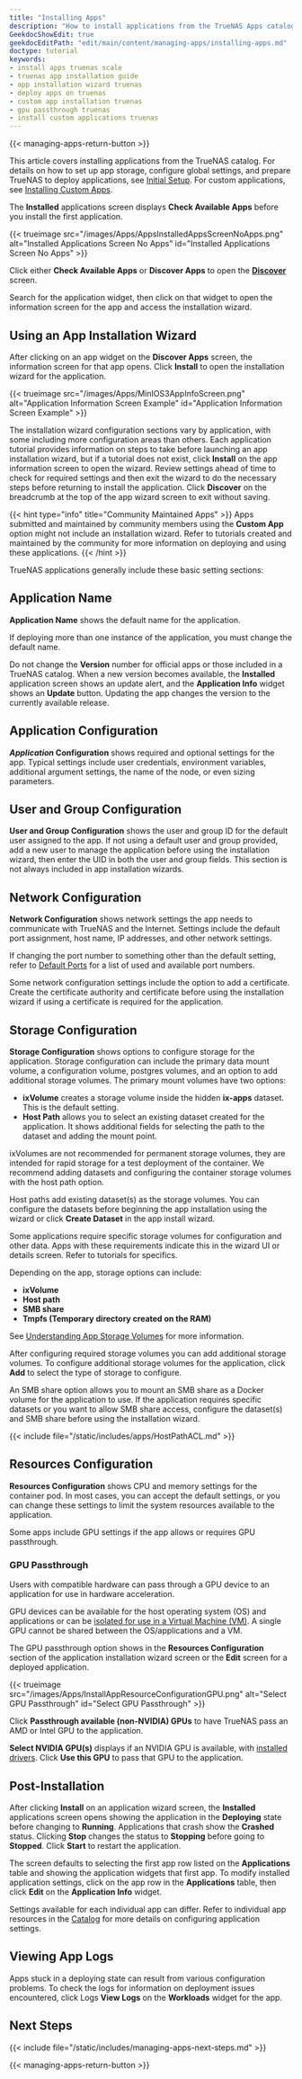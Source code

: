 ```yaml
---
title: "Installing Apps"
description: "How to install applications from the TrueNAS Apps catalog."
GeekdocShowEdit: true
geekdocEditPath: "edit/main/content/managing-apps/installing-apps.md"
doctype: tutorial
keywords:
- install apps truenas scale
- truenas app installation guide
- app installation wizard truenas
- deploy apps on truenas
- custom app installation truenas
- gpu passthrough truenas
- install custom applications truenas
---
```


{{< managing-apps-return-button >}}

This article covers installing applications from the TrueNAS catalog.
For details on how to set up app storage, configure global settings, and prepare TrueNAS to deploy applications, see [Initial Setup](/getting-started/initial-setup).
For custom applications, see [Installing Custom Apps](/managing-apps/installing-custom-apps).

The **Installed** applications screen displays **Check Available Apps** before you install the first application.

{{< trueimage src="/images/Apps/AppsInstalledAppsScreenNoApps.png" alt="Installed Applications Screen No Apps" id="Installed Applications Screen No Apps" >}}

Click either **Check Available Apps** or **Discover Apps** to open the **[Discover](/managing-apps/discovering-apps)** screen.

Search for the application widget, then click on that widget to open the information screen for the app and access the installation wizard.

## Using an App Installation Wizard

After clicking on an app widget on the **Discover Apps** screen, the information screen for that app opens.
Click **Install** to open the installation wizard for the application.

{{< trueimage src="/images/Apps/MinIOS3AppInfoScreen.png" alt="Application Information Screen Example" id="Application Information Screen Example" >}}

The installation wizard configuration sections vary by application, with some including more configuration areas than others.
Each application tutorial provides information on steps to take before launching an app installation wizard, but if a tutorial does not exist, click **Install** on the app information screen to open the wizard.
Review settings ahead of time to check for required settings and then exit the wizard to do the necessary steps before returning to install the application.
Click **Discover** on the breadcrumb at the top of the app wizard screen to exit without saving.

{{< hint type="info" title="Community Maintained Apps" >}}
Apps submitted and maintained by community members using the **Custom App** option might not include an installation wizard.
Refer to tutorials created and maintained by the community for more information on deploying and using these applications.
{{< /hint >}}

TrueNAS applications generally include these basic setting sections:

## Application Name

**Application Name** shows the default name for the application.

If deploying more than one instance of the application, you must change the default name.

Do not change the **Version** number for official apps or those included in a TrueNAS catalog.
When a new version becomes available, the **Installed** application screen shows an update alert, and the
**Application Info** widget shows an **Update** button.
Updating the app changes the version to the currently available release.

## Application Configuration

***Application* Configuration** shows required and optional settings for the app.
Typical settings include user credentials, environment variables, additional argument settings, the name of
the node, or even sizing parameters.

## User and Group Configuration

**User and Group Configuration** shows the user and group ID for the default user assigned to the app.
If not using a default user and group provided, add a new user to manage the application before using the
installation wizard, then enter the UID in both the user and group fields.
This section is not always included in app installation wizards.

## Network Configuration

**Network Configuration** shows network settings the app needs to communicate with TrueNAS and the Internet.
Settings include the default port assignment, host name, IP addresses, and other network settings.

If changing the port number to something other than the default setting, refer to [Default
Ports](https://www.truenas.com/docs/solutions/optimizations/security/#truenas-default-ports) for a list of
used and available port numbers.

Some network configuration settings include the option to add a certificate. Create the certificate
authority and certificate before using the installation wizard if using a certificate is required for the
application.

## Storage Configuration

**Storage Configuration** shows options to configure storage for the application.
Storage configuration can include the primary data mount volume, a configuration volume, postgres volumes,
and an option to add additional storage volumes.
The primary mount volumes have two options:
* **ixVolume** creates a storage volume inside the hidden **ix-apps** dataset. This is the default setting.
* **Host Path** allows you to select an existing dataset created for the application. It shows additional
fields for selecting the path to the dataset and adding the mount point.

ixVolumes are not recommended for permanent storage volumes, they are intended for rapid storage for a test
deployment of the container.
We recommend adding datasets and configuring the container storage volumes with the host path option.

Host paths add existing dataset(s) as the storage volumes.
You can configure the datasets before beginning the app installation using the wizard or click **Create
Dataset** in the app install wizard.

Some applications require specific storage volumes for configuration and other data.
Apps with these requirements indicate this in the wizard UI or details screen.
Refer to tutorials for specifics.

Depending on the app, storage options can include:
* **ixVolume**
* **Host path**
* **SMB share**
* **Tmpfs (Temporary directory created on the RAM)**

See [Understanding App Storage Volumes](/getting-started/app-storage) for more information.

After configuring required storage volumes you can add additional storage volumes.
To configure additional storage volumes for the application, click **Add** to select the type of storage to
configure.

An SMB share option allows you to mount an SMB share as a Docker volume for the application to use.
If the application requires specific datasets or you want to allow SMB share access, configure the
dataset(s) and SMB share before using the installation wizard.

{{< include file="/static/includes/apps/HostPathACL.md" >}}

## Resources Configuration

**Resources Configuration** shows CPU and memory settings for the container pod.
In most cases, you can accept the default settings, or you can change these settings to limit the system
resources available to the application.

Some apps include GPU settings if the app allows or requires GPU passthrough.

### GPU Passthrough

Users with compatible hardware can pass through a GPU device to an application for use in hardware acceleration.

GPU devices can be available for the host operating system (OS) and applications or can be [isolated for use in a Virtual Machine (VM)](https://www.truenas.com/docs/scale/scaletutorials/systemsettings/advanced/managegpuscale/).
A single GPU cannot be shared between the OS/applications and a VM.

The GPU passthrough option shows in the **Resources Configuration** section of the application installation wizard screen or the **Edit** screen for a deployed application.

{{< trueimage src="/images/Apps/InstallAppResourceConfigurationGPU.png" alt="Select GPU Passthrough" id="Select GPU Passthrough" >}}

Click **Passthrough available (non-NVIDIA) GPUs** to have TrueNAS pass an AMD or Intel GPU to the application.

**Select NVIDIA GPU(s)** displays if an NVIDIA GPU is available, with [installed drivers](/getting-started/setting-up-apps-service/#installing-nvidia-drivers).
Click **Use this GPU** to pass that GPU to the application.

## Post-Installation

After clicking **Install** on an application wizard screen, the **Installed** applications screen opens showing the application in the **Deploying** state before
changing to **Running**.
Applications that crash show the **Crashed** status. Clicking **Stop** changes the status to **Stopping** before going to **Stopped**.
Click **Start** to restart the application.

The screen defaults to selecting the first app row listed on the **Applications** table and showing the application widgets that first app.
To modify installed application settings, click on the app row in the **Applications** table, then click **Edit** on the **Application Info** widget.

Settings available for each individual app can differ.
Refer to individual app resources in the [Catalog](/catalog) for more details on configuring application settings.

## Viewing App Logs

Apps stuck in a deploying state can result from various configuration problems.
To check the logs for information on deployment issues encountered, click <span class="iconify" data-icon="mdi:text-box" title="Logs">Logs</span> **View Logs** on the **Workloads** widget for the app.

## Next Steps

{{< include file="/static/includes/managing-apps-next-steps.md" >}}

{{< managing-apps-return-button >}}
